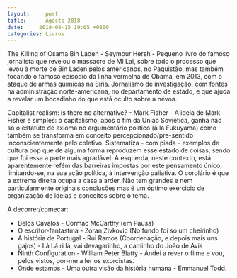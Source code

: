 ```yaml
---
layout:     post
title:      Agosto 2018 
date:     2018-08-15 19:05 +0800
categories: Livros
---
```


The Killing of Osama Bin Laden - Seymour Hersh - Pequeno livro do famoso jornalista que revelou o massacre de Mi Lai, sobre todo o processo que levou à morte de Bin Laden pelos americanos, no Paquistão, mas também focando o famoso episódio da linha vermelha de Obama, em 2013, com o ataque de armas químicas na Síria. Jornalismo de investigação, com fontes na administração norte-americana, no departamento de estado, e que ajuda a revelar um bocadinho do que está oculto sobre a névoa. 
 
Capitalist realism: is there no alternative? - Mark Fisher - A ideia de Mark Fisher é simples: o capitalismo, após o fim da União Soviética, ganha não só o estatuto de axioma no argumentário político (à lá Fukuyama) como também se transforma em conceito percepcionado/pre-sentido inconscientemente pelo coletivo. Sistematiza - com piada - exemplos de cultura pop que de alguma forma reproduzem esse estado de coisas, sendo que foi essa a parte mais agradável. A esquerda, neste contexto, está aparentemente refém das barreiras impostas por este pensamento único, limitando-se, na sua ação política, à intervenção paliativa. O corolário é que a extrema direita ocupa a casa a arder. Não tem grandes e nem particularmente originais conclusões mas é um óptimo exercicio de organização de ideias e conceitos sobre o tema.    

A decorrer/começar:
- Belos Cavalos - Cormac McCarthy (em Pausa)
- O escritor-fantastma - Zoran Zivkovic (No fundo foi só um cheirinho)
- A história de Portugal - Rui Ramos (Coordenação, e depois mais uns gajos) - Lá Lá ri lá, vai devagarinho, a caminho do João de Avis
- Ninth Configuration - William Peter Blatty - Andei a rever o filme e vou, pelos vistos, por-me a ler os exorcistas. 
- Onde estamos - Uma outra visão da história humana -  Emmanuel Todd.  